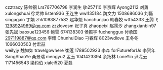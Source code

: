 czztracy  陈帅钢
Lrs767706798 李润生
ljh257110  李京辉
Ayong2112 刘勇
xulongshuai 徐龙帅 
listen936  王连生 
wwl135184  魏文力
1508686036 刘磊 
singagain 丁娟
zhk1083877582    赵华魁 
hanchunjiao  韩春姣 
wtf54333  王腾飞  1298924969@qq.com
zzzlovesm   张子真
zhaopeixi   赵霈汐 
zhangxianbin97  张先斌
baoxue123456   鲍雪
674138303   侯振宇
fuchengguo  付承国 
297119887@qq.com   李耀 
ChunhuiDiao  刁春辉
8023wdlove 王冬冬
1066030503 付宏喆  
weilyjy 魏如如
travelgowhere   崔莲
1789502923   李森
forFutureforUs     李贺年 
SangShaoYe  桑景瑞
mengyu2  孟玉
1041423394   余扬林
LoneYin  尹龙云
1171456543  梁约伯
xialei520  夏磊


